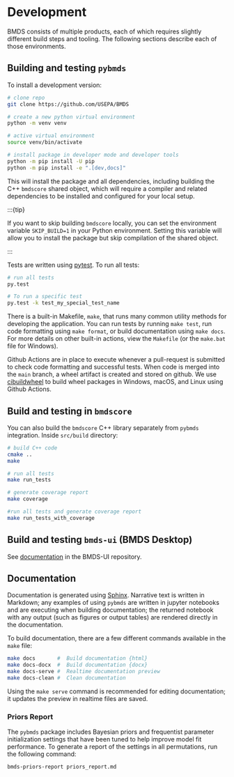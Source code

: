 # Development

BMDS consists of multiple products, each of which requires slightly different build steps and tooling. The following sections describe each of those environments.

## Building and testing `pybmds`

To install a development version:

```bash
# clone repo
git clone https://github.com/USEPA/BMDS

# create a new python virtual environment
python -m venv venv

# active virtual environment
source venv/bin/activate

# install package in developer mode and developer tools
python -m pip install -U pip
python -m pip install -e ".[dev,docs]"
```

This will install the package and all dependencies, including building the C++ `bmdscore` shared object, which will require a compiler and related dependencies to be installed and configured for your local setup.

:::{tip}

If you want to skip building `bmdscore` locally, you can set the environment variable `SKIP_BUILD=1` in your Python environment. Setting this variable will allow you to install the package but skip compilation of the shared object.

:::

Tests are written using [pytest](http://doc.pytest.org/en/latest/). To run all tests:

```bash
# run all tests
py.test

# To run a specific test
py.test -k test_my_special_test_name
```

There is a built-in Makefile, ``make``, that runs many common utility methods for developing the application. You can run tests by running `make test`, run code formatting using `make format`, or build documentation using `make docs`. For more details on other built-in actions, view the `Makefile` (or the `make.bat` file for Windows).

Github Actions are in place to execute whenever a pull-request is submitted to check code formatting and successful tests. When code is merged into the `main` branch, a wheel artifact is created and stored on github. We use [cibuildwheel](https://cibuildwheel.pypa.io/en/stable/) to build wheel packages in Windows, macOS, and Linux using Github Actions.

## Build and testing in `bmdscore`

You can also build the `bmdscore` C++ library separately from `pybmds` integration. Inside `src/build` directory:

```bash
# build C++ code
cmake ..
make

# run all tests
make run_tests

# generate coverage report
make coverage

#run all tests and generate coverage report
make run_tests_with_coverage
```

## Build and testing `bmds-ui` (BMDS Desktop)

See [documentation](https://github.com/USEPA/BMDS-UI/blob/main/docs/development.md) in the BMDS-UI repository.

## Documentation

Documentation is generated using [Sphinx](https://www.sphinx-doc.org/). Narrative text is written in Markdown; any examples of using `pybmds` are written in jupyter notebooks and are executing when building documentation; the returned notebook with any output (such as figures or output tables) are rendered directly in the documentation.

To build documentation, there are a few different commands available in the `make` file:

```bash
make docs       #  Build documentation {html}
make docs-docx  #  Build documentation {docx}
make docs-serve #  Realtime documentation preview
make docs-clean #  Clean documentation
```

Using the `make serve` command is recommended for editing documentation; it updates the preview in realtime files are saved.

### Priors Report

The `pybmds` package includes Bayesian priors and frequentist parameter initialization settings that have been tuned to help improve model fit performance. To generate a report of the settings in all permutations, run the following command:

```bash
bmds-priors-report priors_report.md
```
